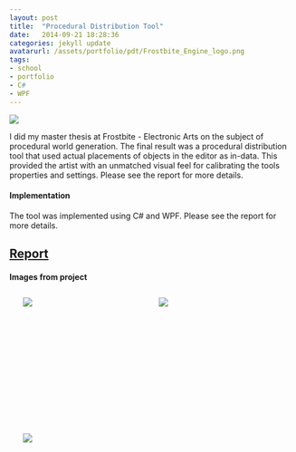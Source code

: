 ```yaml
---
layout: post
title:  "Procedural Distribution Tool"
date:   2014-09-21 18:28:36
categories: jekyll update
avatarurl: /assets/portfolio/pdt/Frostbite_Engine_logo.png
tags:
- school
- portfolio
- C#
- WPF
---
```


<img src="{{ site.baseurl }}/assets/portfolio/pdt/Frostbite_Engine_logo.png" max-height="200px"/> 

I did my master thesis at Frostbite - Electronic Arts on the subject of procedural world generation. The final result was a procedural distribution tool that used actual placements of objects in the editor as in-data. This provided the artist with an unmatched visual feel for calibrating the tools properties and settings. Please see the report for more details. 

#### Implementation ####

The tool was implemented using C# and WPF. Please see the report for more details.

## [Report][ThesisReport] ##

#### Images from project ####

<style>
	ul#menu li {
		float: left;
	    display:inline;
	    margin: 10px 10px 0 0;
	}
	ul#menu {
		margin: 0 0 0 0;
	}
	div.img li {
		height: 230px;
		width: 230px;
		overflow: hidden;
	}

	div.img img {
		max-height: 100%;
		max-width: 100%;
	}
</style>

<div class="img">
	<ul id="menu">
		<li><a href="{{ site.baseurl }}/assets/portfolio/pdt/forest_example.png">
			<img src="{{ site.baseurl }}/assets/portfolio/pdt/forest_example.png"/>
		</a>
		</li>
		  	<li><a href="{{ site.baseurl }}/assets/portfolio/pdt/forest_Result3.png">
			<img src="{{ site.baseurl }}/assets/portfolio/pdt/forest_Result3.png"/>
		</a>
		</li>
		</li>
		  	<li><a href="{{ site.baseurl }}/assets/portfolio/pdt/GUI_1.png">
			<img src="{{ site.baseurl }}/assets/portfolio/pdt/GUI_1.png"/>
		</a>
		</li>
	</ul>

	<ul id="menu">
		<li><a href="{{ site.baseurl }}/assets/portfolio/pdt/palm_example.png">
			<img src="{{ site.baseurl }}/assets/portfolio/pdt/palm_example.png"/>
		</a>
		</li>
		  	<li><a href="{{ site.baseurl }}/assets/portfolio/pdt/palm_result.png">
			<img src="{{ site.baseurl }}/assets/portfolio/pdt/palm_result.png"/>
		</a>
		</li>
		</li>
		  	<li><a href="{{ site.baseurl }}/assets/portfolio/pdt/wf2.png">
			<img src="{{ site.baseurl }}/assets/portfolio/pdt/wf2.png"/>
		</a>
		</li>
	</ul> 

	<ul id="menu">
		<li><a href="{{ site.baseurl }}/assets/portfolio/pdt/example.png">
			<img src="{{ site.baseurl }}/assets/portfolio/pdt/example.png"/>
		</a>
		</li>
		  	<li><a href="{{ site.baseurl }}/assets/portfolio/pdt/result.png">
			<img src="{{ site.baseurl }}/assets/portfolio/pdt/result.png"/>
		</a>
		</li>
		</li>
		  	<li><a href="{{ site.baseurl }}/assets/portfolio/pdt/SA_treestones2.png">
			<img src="{{ site.baseurl }}/assets/portfolio/pdt/SA_treestones2.png"/>
		</a>
		</li>
	</ul> 

	<ul id="menu">
		<li><a href="{{ site.baseurl }}/assets/portfolio/pdt/SquareControl.png">
			<img src="{{ site.baseurl }}/assets/portfolio/pdt/SquareControl.png"/>
		</a>
		</li>
	</ul> 
</div>

[ThesisReport]: /assets/portfolio/pdt/Procedural_Distribution_Tool_Master_Thesis_Anders_Nord_Final_Version_Frostbite.pdf